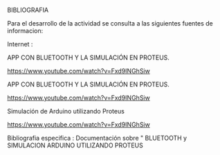 BIBLIOGRAFIA

Para el desarrollo de la actividad se consulta a las siguientes fuentes de informacion:

Internet :

APP CON BLUETOOTH Y LA SIMULACIÓN EN  PROTEUS.

https://www.youtube.com/watch?v=Fxd9INGhSiw

APP CON BLUETOOTH Y LA SIMULACIÓN EN  PROTEUS.

https://www.youtube.com/watch?v=Fxd9INGhSiw

Simulación de Arduino utilizando Proteus


https://www.youtube.com/watch?v=Fxd9INGhSiw

 
Bibliografia especifica : Documentación sobre " BLUETOOTH y SIMULACION ARDUINO UTILIZANDO PROTEUS 
